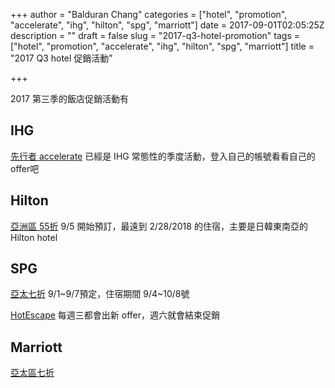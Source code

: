 +++
author = "Balduran Chang"
categories = ["hotel", "promotion", "accelerate", "ihg", "hilton", "spg", "marriott"]
date = 2017-09-01T02:05:25Z
description = ""
draft = false
slug = "2017-q3-hotel-promotion"
tags = ["hotel", "promotion", "accelerate", "ihg", "hilton", "spg", "marriott"]
title = "2017 Q3 hotel 促銷活動"

+++


2017 第三季的飯店促銷活動有

## IHG
[先行者 accelerate](https://www.ihg.com/content/cn/zh/offers/q3accelerate2017)
已經是 IHG 常態性的季度活動，登入自己的帳號看看自己的 offer吧

## Hilton
[亞洲區 55折](http://hiltonhotels.jp/sale-zh-CN)
9/5 開始預訂，最遠到 2/28/2018 的住宿，主要是日韓東南亞的 Hilton hotel


## SPG
[亞太七折](http://www.apac.starwoodoffers.com/limitedtimeoffer/hk)
9/1~9/7預定，住宿期間 9/4~10/8號

[HotEscape](http://www.spghotescapes.com/)
每週三都會出新 offer，週六就會結束促銷

## Marriott
[亞太區七折](http://www.marriott.com/specials/mesOffer.mi?marrOfferId=1249253)


